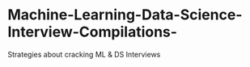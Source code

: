 # Machine-Learning-Data-Science-Interview-Compilations-
Strategies about cracking ML  &amp; DS Interviews 

